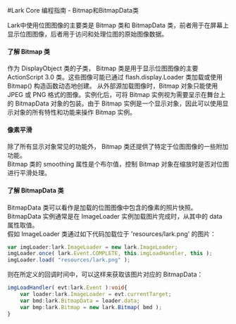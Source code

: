 #Lark Core 编程指南 - Bitmap和BitmapData类

Lark中使用位图图像的主要类是 Bitmap 类和 BitmapData 类，前者用于在屏幕上显示位图图像，后者用于访问和处理位图的原始图像数据。

#### 了解 Bitmap 类

作为 DisplayObject 类的子类， Bitmap 类是用于显示位图图像的主要 ActionScript 3.0 类。这些图像可能已通过 
flash.display.Loader 类加载或使用 Bitmap() 构造函数动态地创建。 从外部源加载图像时，Bitmap 对象只能使用 JPEG 或 PNG 格式的图像。实例化后，可将 Bitmap 实例视为需要呈示在舞台上的 BitmapData 对象的包装。由于 Bitmap 实例是一个显示对象，因此可以使用显示对象的所有特性和功能来操作 Bitmap 实例。

#### 像素平滑

除了所有显示对象常见的功能外， Bitmap 类还提供了特定于位图图像的一些附加功能。   
Bitmap 类的 smoothing 属性是个布尔值，控制 Bitmap 对象在缩放时是否对位图进行平滑处理。

#### 了解 BitmapData 类

BitmapData 类可以看作是加载的位图图像中包含的像素的照片快照。   
BitmapData 实例通常是在 ImageLoader 实例加载图片完成时，从其中的 data 属性取值。   
假如 ImageLoader 类通过如下代码加载位于 'resources/lark.png' 的图片： 
``` TypeScript
var imgLoader:lark.ImageLoader = new lark.ImageLoader;
imgLoader.once( lark.Event.COMPLETE, this.imgLoadHandler, this ); 
imgLoader.load( "resources/lark.png" );  
```
则在所定义的回调时间中，可以这样来获取该图片对应的 BitmapData：
``` TypeScript
imgLoadHandler( evt:lark.Event ):void{
    var loader:lark.ImageLoader = evt.currentTarget;
    var bmd:lark.BitmapData = loader.data;
    var bmp:lark.Bitmap = new lark.Bitmap( bmd );
}
```